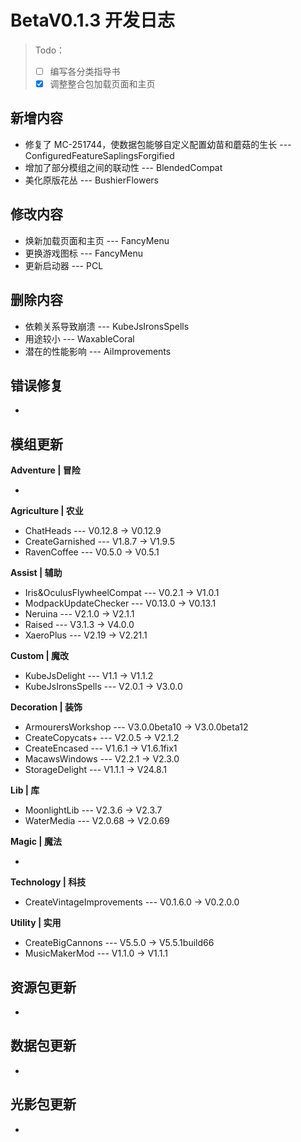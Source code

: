 # BetaV0.1.3 开发日志

> Todo：
>
> - [ ] 编写各分类指导书
> - [x] 调整整合包加载页面和主页

## 新增内容

- 修复了 MC-251744，使数据包能够自定义配置幼苗和蘑菇的生长 --- ConfiguredFeatureSaplingsForgified
- 增加了部分模组之间的联动性 --- BlendedCompat
- 美化原版花丛 --- BushierFlowers


## 修改内容

- 焕新加载页面和主页 --- FancyMenu
- 更换游戏图标 --- FancyMenu
- 更新启动器 --- PCL


## 删除内容

- 依赖关系导致崩溃 --- KubeJsIronsSpells
- 用途较小 --- WaxableCoral
- 潜在的性能影响 --- AiImprovements


## 错误修复

- 

## 模组更新

**Adventure | 冒险**

- 

**Agriculture | 农业**

- ChatHeads --- V0.12.8 -> V0.12.9
- CreateGarnished --- V1.8.7 -> V1.9.5
- RavenCoffee --- V0.5.0 -> V0.5.1

**Assist | 辅助**

- Iris&OculusFlywheelCompat --- V0.2.1 -> V1.0.1
- ModpackUpdateChecker --- V0.13.0 -> V0.13.1
- Neruina --- V2.1.0 -> V2.1.1
- Raised --- V3.1.3 -> V4.0.0
- XaeroPlus --- V2.19 -> V2.21.1

**Custom | 魔改**

- KubeJsDelight --- V1.1 -> V1.1.2
- KubeJsIronsSpells --- V2.0.1 -> V3.0.0

**Decoration | 装饰**

- ArmourersWorkshop --- V3.0.0beta10 -> V3.0.0beta12
- CreateCopycats+ --- V2.0.5 -> V2.1.2
- CreateEncased --- V1.6.1 -> V1.6.1fix1
- MacawsWindows --- V2.2.1 -> V2.3.0
- StorageDelight --- V1.1.1 -> V24.8.1

**Lib | 库**

- MoonlightLib --- V2.3.6 -> V2.3.7
- WaterMedia --- V2.0.68 -> V2.0.69

**Magic | 魔法**

- 

**Technology | 科技**

- CreateVintageImprovements --- V0.1.6.0 -> V0.2.0.0

**Utility | 实用**

- CreateBigCannons --- V5.5.0 -> V5.5.1build66
- MusicMakerMod --- V1.1.0 -> V1.1.1

## 资源包更新

- 

## 数据包更新

- 

## 光影包更新

- 
